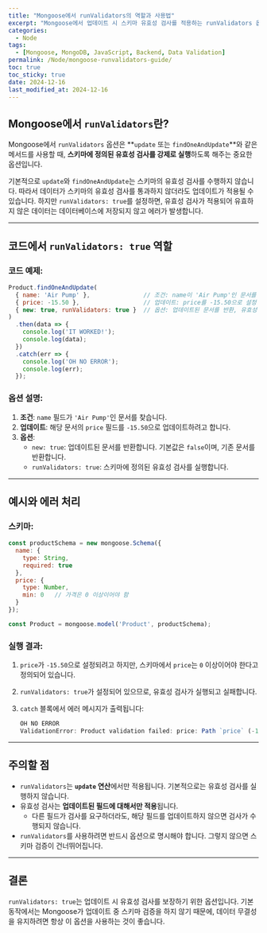 ```yaml
---
title: "Mongoose에서 runValidators의 역할과 사용법"
excerpt: "Mongoose에서 업데이트 시 스키마 유효성 검사를 적용하는 runValidators 옵션의 동작 원리와 코드 예제를 알아봅니다."
categories:
  - Node
tags:
  - [Mongoose, MongoDB, JavaScript, Backend, Data Validation]
permalink: /Node/mongoose-runvalidators-guide/
toc: true
toc_sticky: true
date: 2024-12-16
last_modified_at: 2024-12-16
---
```


## Mongoose에서 `runValidators`란?

Mongoose에서 `runValidators` 옵션은 **`update` 또는 `findOneAndUpdate`**와 같은 메서드를 사용할 때, **스키마에 정의된 유효성 검사를 강제로 실행**하도록 해주는 중요한 옵션입니다.

기본적으로 `update`와 `findOneAndUpdate`는 스키마의 유효성 검사를 수행하지 않습니다. 따라서 데이터가 스키마의 유효성 검사를 통과하지 않더라도 업데이트가 적용될 수 있습니다. 하지만 `runValidators: true`를 설정하면, 유효성 검사가 적용되어 유효하지 않은 데이터는 데이터베이스에 저장되지 않고 에러가 발생합니다.

---

## 코드에서 `runValidators: true` 역할

### 코드 예제:
```javascript
Product.findOneAndUpdate(
  { name: 'Air Pump' },               // 조건: name이 'Air Pump'인 문서를 찾음
  { price: -15.50 },                  // 업데이트: price를 -15.50으로 설정
  { new: true, runValidators: true }  // 옵션: 업데이트된 문서를 반환, 유효성 검사 실행
)
  .then(data => {
    console.log('IT WORKED!');
    console.log(data);
  })
  .catch(err => {
    console.log('OH NO ERROR');
    console.log(err);
  });
```

### 옵션 설명:
1. **조건**: `name` 필드가 `'Air Pump'`인 문서를 찾습니다.
2. **업데이트**: 해당 문서의 `price` 필드를 `-15.50`으로 업데이트하려고 합니다.
3. **옵션**:
   - `new: true`: 업데이트된 문서를 반환합니다. 기본값은 `false`이며, 기존 문서를 반환합니다.
   - `runValidators: true`: 스키마에 정의된 유효성 검사를 실행합니다.

---

## 예시와 에러 처리

### 스키마:

```javascript
const productSchema = new mongoose.Schema({
  name: {
    type: String,
    required: true
  },
  price: {
    type: Number,
    min: 0   // 가격은 0 이상이어야 함
  }
});

const Product = mongoose.model('Product', productSchema);
```

### 실행 결과:
1. `price`가 `-15.50`으로 설정되려고 하지만, 스키마에서 `price`는 `0` 이상이어야 한다고 정의되어 있습니다.
2. `runValidators: true`가 설정되어 있으므로, 유효성 검사가 실행되고 실패합니다.
3. `catch` 블록에서 에러 메시지가 출력됩니다:

   ```javascript
   OH NO ERROR
   ValidationError: Product validation failed: price: Path `price` (-15.5) is less than minimum allowed value (0).
   ```

---

## 주의할 점

- `runValidators`는 **`update` 연산**에서만 적용됩니다. 기본적으로는 유효성 검사를 실행하지 않습니다.
- 유효성 검사는 **업데이트된 필드에 대해서만 적용**됩니다.
  - 다른 필드가 검사를 요구하더라도, 해당 필드를 업데이트하지 않으면 검사가 수행되지 않습니다.
- `runValidators`를 사용하려면 반드시 옵션으로 명시해야 합니다. 그렇지 않으면 스키마 검증이 건너뛰어집니다.

---

## 결론

`runValidators: true`는 업데이트 시 유효성 검사를 보장하기 위한 옵션입니다. 기본 동작에서는 Mongoose가 업데이트 중 스키마 검증을 하지 않기 때문에, 데이터 무결성을 유지하려면 항상 이 옵션을 사용하는 것이 좋습니다.

